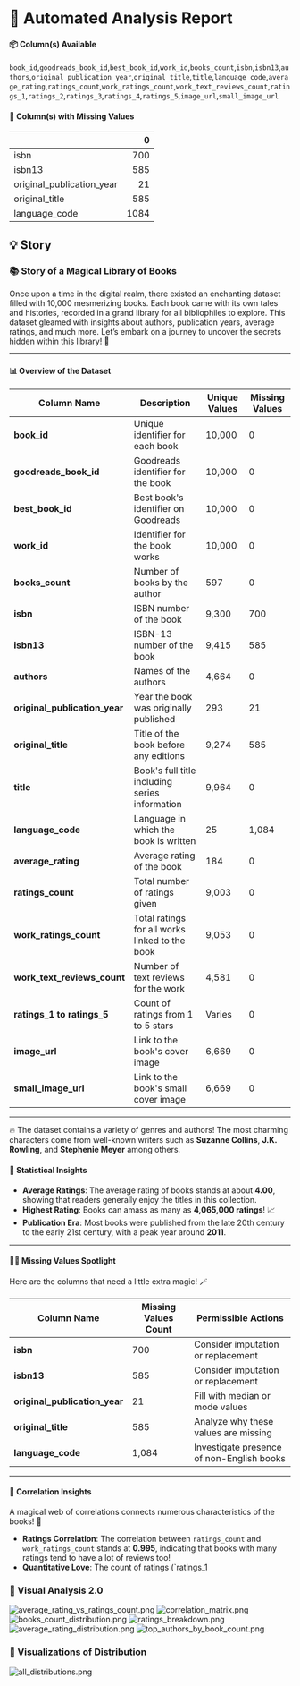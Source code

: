 # 🤖 Automated Analysis Report

#### 📦 Column(s) Available 

`book_id`,`goodreads_book_id`,`best_book_id`,`work_id`,`books_count`,`isbn`,`isbn13`,`authors`,`original_publication_year`,`original_title`,`title`,`language_code`,`average_rating`,`ratings_count`,`work_ratings_count`,`work_text_reviews_count`,`ratings_1`,`ratings_2`,`ratings_3`,`ratings_4`,`ratings_5`,`image_url`,`small_image_url` 

#### 🪫 Column(s) with Missing Values 

|                           |    0 |
|:--------------------------|-----:|
| isbn                      |  700 |
| isbn13                    |  585 |
| original_publication_year |   21 |
| original_title            |  585 |
| language_code             | 1084 |

## 💡 Story
### 📚 Story of a Magical Library of Books

Once upon a time in the digital realm, there existed an enchanting dataset filled with 10,000 mesmerizing books. Each book came with its own tales and histories, recorded in a grand library for all bibliophiles to explore. This dataset gleamed with insights about authors, publication years, average ratings, and much more. Let’s embark on a journey to uncover the secrets hidden within this library! 🌟

---

#### 📊 Overview of the Dataset

| **Column Name**                    | **Description**                                                  | **Unique Values** | **Missing Values** |
|------------------------------------|------------------------------------------------------------------|-------------------|---------------------|
| **book_id**                        | Unique identifier for each book                                 | 10,000            | 0                   |
| **goodreads_book_id**              | Goodreads identifier for the book                               | 10,000            | 0                   |
| **best_book_id**                   | Best book's identifier on Goodreads                             | 10,000            | 0                   |
| **work_id**                        | Identifier for the book works                                   | 10,000            | 0                   |
| **books_count**                    | Number of books by the author                                   | 597               | 0                   |
| **isbn**                           | ISBN number of the book                                         | 9,300             | 700                 |
| **isbn13**                         | ISBN-13 number of the book                                      | 9,415             | 585                 |
| **authors**                        | Names of the authors                                            | 4,664             | 0                   |
| **original_publication_year**      | Year the book was originally published                         | 293               | 21                  |
| **original_title**                 | Title of the book before any editions                          | 9,274             | 585                 |
| **title**                          | Book's full title including series information                 | 9,964             | 0                   |
| **language_code**                  | Language in which the book is written                           | 25                | 1,084               |
| **average_rating**                 | Average rating of the book                                      | 184               | 0                   |
| **ratings_count**                  | Total number of ratings given                                   | 9,003             | 0                   |
| **work_ratings_count**             | Total ratings for all works linked to the book                 | 9,053             | 0                   |
| **work_text_reviews_count**        | Number of text reviews for the work                              | 4,581             | 0                   |
| **ratings_1 to ratings_5**         | Count of ratings from 1 to 5 stars                             | Varies            | 0                   |
| **image_url**                      | Link to the book's cover image                                  | 6,669             | 0                   |
| **small_image_url**                | Link to the book's small cover image                            | 6,669             | 0                   |

---

🔥 The dataset contains a variety of genres and authors! The most charming characters come from well-known writers such as **Suzanne Collins**, **J.K. Rowling**, and **Stephenie Meyer** among others. 

#### 🌟 Statistical Insights

- **Average Ratings**: The average rating of books stands at about **4.00**, showing that readers generally enjoy the titles in this collection.
- **Highest Rating**: Books can amass as many as **4,065,000 ratings**! 📈
- **Publication Era**: Most books were published from the late 20th century to the early 21st century, with a peak year around **2011**. 

---

#### 🕵️‍♀️ Missing Values Spotlight

Here are the columns that need a little extra magic! 🪄

| **Column Name**               | **Missing Values Count** | **Permissible Actions**              |
|-------------------------------|--------------------------|--------------------------------------|
| **isbn**                      | 700                      | Consider imputation or replacement    |
| **isbn13**                    | 585                      | Consider imputation or replacement    |
| **original_publication_year** | 21                       | Fill with median or mode values      |
| **original_title**            | 585                      | Analyze why these values are missing  |
| **language_code**             | 1,084                    | Investigate presence of non-English books |

---

#### 🔗 Correlation Insights

A magical web of correlations connects numerous characteristics of the books! 📸 

- **Ratings Correlation**: The correlation between `ratings_count` and `work_ratings_count` stands at **0.995**, indicating that books with many ratings tend to have a lot of reviews too!
- **Quantitative Love**: The count of ratings (`ratings_1

### 🌉 Visual Analysis 2.0 
![average_rating_vs_ratings_count.png](average_rating_vs_ratings_count.png)
![correlation_matrix.png](correlation_matrix.png)
![books_count_distribution.png](books_count_distribution.png)
![ratings_breakdown.png](ratings_breakdown.png)
![average_rating_distribution.png](average_rating_distribution.png)
![top_authors_by_book_count.png](top_authors_by_book_count.png)


### 🌉 Visualizations of Distribution 
![all_distributions.png](static/all_distributions.png)
